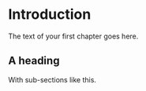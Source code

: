 # Introduction

The text of your first chapter goes here.

## A heading
With sub-sections like this.

